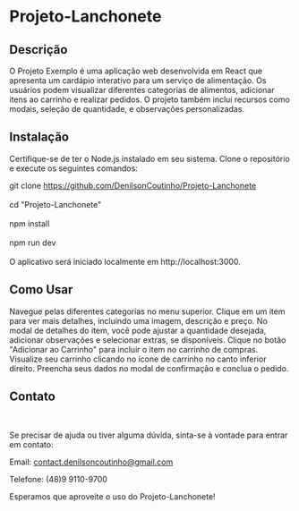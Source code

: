 <h1>Projeto-Lanchonete</h1>
<h2>
Descrição  
</h2>
O Projeto Exemplo é uma aplicação web desenvolvida em React que apresenta um cardápio interativo para um serviço de alimentação. Os usuários podem visualizar diferentes categorias de alimentos, adicionar itens ao carrinho e realizar pedidos. O projeto também inclui recursos como modais, seleção de quantidade, e observações personalizadas.

<h2>Instalação</h2>
Certifique-se de ter o Node.js instalado em seu sistema. Clone o repositório e execute os seguintes comandos:

git clone https://github.com/DenilsonCoutinho/Projeto-Lanchonete
<br/>
<br/>
cd  "Projeto-Lanchonete"
<br/>
<br/>
npm install
<br/>
<br/>
npm run dev
<br/>
<br/>
O aplicativo será iniciado localmente em http://localhost:3000.

<h2>Como Usar</h2>
Navegue pelas diferentes categorias no menu superior.
Clique em um item para ver mais detalhes, incluindo uma imagem, descrição e preço.
No modal de detalhes do item, você pode ajustar a quantidade desejada, adicionar observações e selecionar extras, se disponíveis.
Clique no botão "Adicionar ao Carrinho" para incluir o item no carrinho de compras.
Visualize seu carrinho clicando no ícone de carrinho no canto inferior direito.
Preencha seus dados no modal de confirmação e conclua o pedido.

<h2>Contato</h2>
<br/>

Se precisar de ajuda ou tiver alguma dúvida, sinta-se à vontade para entrar em contato:
<br/>

Email: contact.denilsoncoutinho@gmail.com
<br/>

Telefone: (48)9 9110-9700
<br/>

Esperamos que aproveite o uso do Projeto-Lanchonete!
